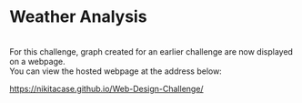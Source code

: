 # Weather Analysis 
<br>
For this challenge, graph created for an earlier challenge are now displayed on a webpage.
<br>
You can view the hosted webpage at the address below: <br> 

https://nikitacase.github.io/Web-Design-Challenge/
